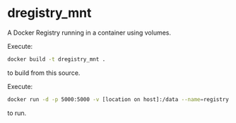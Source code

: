 # dregistry_mnt
A Docker Registry running in a container using volumes.


Execute:
```bash
docker build -t dregistry_mnt .
```
to build from this source. 


Execute:
```bash
docker run -d -p 5000:5000 -v [location on host]:/data --name=registry  dregistry_mnt
```
to run.
